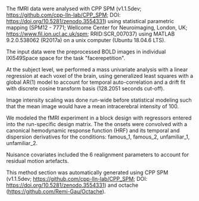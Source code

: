 The fMRI data were analysed with CPP SPM (v1.1.5dev;
https://github.com/cpp-lln-lab/CPP_SPM; DOI:
https://doi.org/10.5281/zenodo.3554331) using statistical parametric mapping
(SPM12 - 7771; Wellcome Center for Neuroimaging, London, UK;
https://www.fil.ion.ucl.ac.uk/spm; RRID:SCR_007037) using MATLAB 9.2.0.538062 (R2017a)
on a unix computer (Ubuntu 18.04.6 LTS).

The input data were the preprocessed BOLD images in individual IXI549Space space
for the task "facerepetition".

At the subject level, we performed a mass univariate analysis with a linear
regression at each voxel of the brain, using generalized least squares with a
global AR(1) model to account for temporal auto-correlation and a drift fit with
discrete cosine transform basis (128.2051 seconds cut-off).

Image intensity scaling was done run-wide before statistical modeling such that
the mean image would have a mean intracerebral intensity of 100.

We modeled the fMRI experiment in a block design with regressors entered into
the run-specific design matrix. The the onsets
were convolved with a canonical hemodynamic response function (HRF) and its
temporal and dispersion derivatives for the conditions: famous_1, famous_2,
unfamiliar_1, unfamiliar_2.

Nuisance covariates included the 6 realignment parameters to account for
residual motion artefacts.

This method section was automatically generated using CPP SPM (v1.1.5dev;
https://github.com/cpp-lln-lab/CPP_SPM; DOI:
https://doi.org/10.5281/zenodo.3554331) and octache
(https://github.com/Remi-Gau/Octache).
